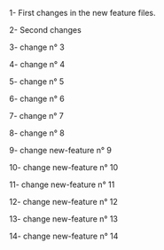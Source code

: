 1- First changes in the new feature files.

2- Second changes

3- change n° 3

4- change n° 4

5- change n° 5

6- change n° 6

7- change n° 7

8- change n° 8

9- change new-feature n° 9

10- change new-feature n° 10

11- change new-feature n° 11

12- change new-feature n° 12

13- change new-feature n° 13

14- change new-feature n° 14
